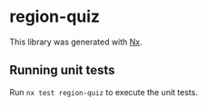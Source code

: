 # region-quiz

This library was generated with [Nx](https://nx.dev).

## Running unit tests

Run `nx test region-quiz` to execute the unit tests.
